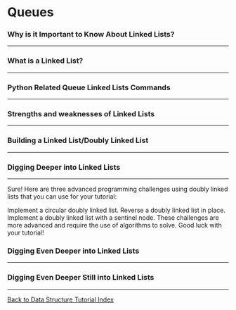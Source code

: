 # Queues

### Why is it Important to Know About Linked Lists?
---


### What is a Linked List?
---


### Python Related Queue Linked Lists Commands
---


### Strengths and weaknesses of Linked Lists
---


### Building a Linked List/Doubly Linked List 
---


### Digging Deeper into Linked Lists
---
Sure! Here are three advanced programming challenges using doubly linked lists that you can use for your tutorial:

Implement a circular doubly linked list.
Reverse a doubly linked list in place.
Implement a doubly linked list with a sentinel node.
These challenges are more advanced and require the use of algorithms to solve. Good luck with your tutorial!


### Digging Even Deeper into Linked Lists
---


### Digging Even Deeper Still into Linked Lists
---



[Back to Data Structure Tutorial Index](index.md)
